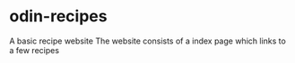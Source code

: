 # odin-recipes
A basic recipe website
The website consists of a index page which links to a few recipes
